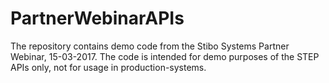 # PartnerWebinarAPIs
The repository contains demo code from the Stibo Systems Partner Webinar, 15-03-2017. The code is intended for demo purposes of the STEP APIs only, not for usage in production-systems.
